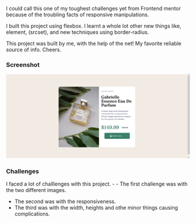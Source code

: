
I could call this one of my toughest challenges yet from Frontend mentor because of the troubling facts of responsive manipulations. 

I built this project using flexbox. I learnt a whole lot other new things like, <picture> element, (srcset), and new techniques using border-radius.

This project was built by me, with the help of the net! My favorite reliable source of info. Cheers.

### Screenshot

![](new-screenshot.png)

### Challenges

I faced a lot of challlenges with this project. - - The first challenge was with the two different images.
- The second was with the responsiveness.
- The third was with the width, heights and othe minor things causing complications.
